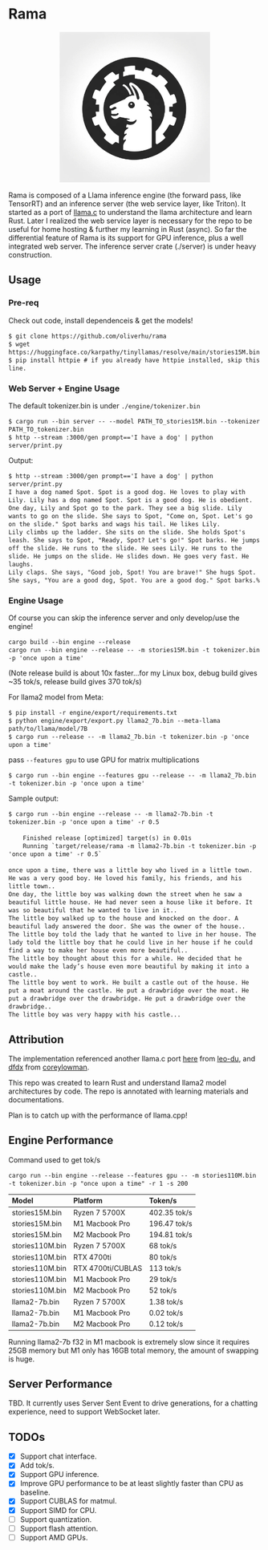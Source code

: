 # Rama

<p align="center">
  <img src="assets/rama.png" width="300" height="300" alt="Cute Llama">
</p>

Rama is composed of a Llama inference engine (the forward pass, like TensorRT) and an inference server (the web service layer, like Triton). It started as a port of [llama.c](https://github.com/karpathy/llama2.c) to understand the llama architecture and learn Rust. Later I realized the web service layer is necessary for the repo to be useful for home hosting & further my learning in Rust (async). So far the differential feature of Rama is its support for GPU inference, plus a well integrated web server. The inference server crate (./server) is under heavy construction.

## Usage
### Pre-req
Check out code, install dependenceis & get the models!
```
$ git clone https://github.com/oliverhu/rama
$ wget https://huggingface.co/karpathy/tinyllamas/resolve/main/stories15M.bin
$ pip install httpie # if you already have httpie installed, skip this line.
```
### Web Server + Engine Usage

The default tokenizer.bin is under `./engine/tokenizer.bin`
```
$ cargo run --bin server -- --model PATH_TO_stories15M.bin --tokenizer PATH_TO_tokenizer.bin
$ http --stream :3000/gen prompt=='I have a dog' | python server/print.py
```
Output:
```
$ http --stream :3000/gen prompt=='I have a dog' | python server/print.py
I have a dog named Spot. Spot is a good dog. He loves to play with Lily. Lily has a dog named Spot. Spot is a good dog. He is obedient.
One day, Lily and Spot go to the park. They see a big slide. Lily wants to go on the slide. She says to Spot, "Come on, Spot. Let's go on the slide." Spot barks and wags his tail. He likes Lily.
Lily climbs up the ladder. She sits on the slide. She holds Spot's leash. She says to Spot, "Ready, Spot? Let's go!" Spot barks. He jumps off the slide. He runs to the slide. He sees Lily. He runs to the slide. He jumps on the slide. He slides down. He goes very fast. He laughs.
Lily claps. She says, "Good job, Spot! You are brave!" She hugs Spot. She says, "You are a good dog, Spot. You are a good dog." Spot barks.%
```

### Engine Usage
Of course you can skip the inference server and only develop/use the engine!
```
cargo build --bin engine --release
cargo run --bin engine --release -- -m stories15M.bin -t tokenizer.bin -p 'once upon a time'
```
(Note release build is about 10x faster...for my Linux box, debug build gives ~35 tok/s,
release build gives 370 tok/s)

For llama2 model from Meta:
```
$ pip install -r engine/export/requirements.txt
$ python engine/export/export.py llama2_7b.bin --meta-llama path/to/llama/model/7B
$ cargo run --release -- -m llama2_7b.bin -t tokenizer.bin -p 'once upon a time'
```

pass `--features gpu` to use GPU for matrix multiplications
```
$ cargo run --bin engine --features gpu --release -- -m llama2_7b.bin -t tokenizer.bin -p 'once upon a time'
```


Sample output:
```
$ cargo run --bin engine --release -- -m llama2-7b.bin -t tokenizer.bin -p 'once upon a time' -r 0.5

    Finished release [optimized] target(s) in 0.01s
    Running `target/release/rama -m llama2-7b.bin -t tokenizer.bin -p 'once upon a time' -r 0.5`

once upon a time, there was a little boy who lived in a little town. He was a very good boy. He loved his family, his friends, and his little town..
One day, the little boy was walking down the street when he saw a beautiful little house. He had never seen a house like it before. It was so beautiful that he wanted to live in it..
The little boy walked up to the house and knocked on the door. A beautiful lady answered the door. She was the owner of the house..
The little boy told the lady that he wanted to live in her house. The lady told the little boy that he could live in her house if he could find a way to make her house even more beautiful..
The little boy thought about this for a while. He decided that he would make the lady’s house even more beautiful by making it into a castle..
The little boy went to work. He built a castle out of the house. He put a moat around the castle. He put a drawbridge over the moat. He put a drawbridge over the drawbridge. He put a drawbridge over the drawbridge..
The little boy was very happy with his castle...
```

## Attribution
The implementation referenced another llama.c port [here](https://github.com/leo-du/llama2.rs) from [leo-du](https://github.com/leo-du), and [dfdx](https://github.com/coreylowman/dfdx) from [coreylowman](https://github.com/coreylowman).

This repo was created to learn Rust and understand llama2 model architectures by code. The repo is annotated with learning materials and documentations.

Plan is to catch up with the performance of llama.cpp!

## Engine Performance
Command used to get tok/s
```
cargo run --bin engine --release --features gpu -- -m stories110M.bin  -t tokenizer.bin -p "once upon a time" -r 1 -s 200
```
Model           | Platform       | Token/s
:---------------|:------------------|:------------
stories15M.bin  | Ryzen 7 5700X     | 402.35 tok/s
stories15M.bin  | M1 Macbook Pro    | 196.47 tok/s
stories15M.bin  | M2 Macbook Pro    | 194.81 tok/s
stories110M.bin | Ryzen 7 5700X     | 68 tok/s
stories110M.bin | RTX 4700ti        | 80 tok/s
stories110M.bin | RTX 4700ti/CUBLAS | 113 tok/s
stories110M.bin | M1 Macbook Pro    | 29 tok/s
stories110M.bin | M2 Macbook Pro    | 52 tok/s
llama2-7b.bin   | Ryzen 7 5700X     | 1.38 tok/s
llama2-7b.bin   | M1 Macbook Pro    | 0.02 tok/s
llama2-7b.bin   | M2 Macbook Pro    | 0.12 tok/s


Running llama2-7b f32 in M1 macbook is extremely slow since it requires 25GB memory but M1 only has 16GB total memory, the amount of swapping is huge.

## Server Performance
TBD. It currently uses Server Sent Event to drive generations, for a chatting experience, need to support WebSocket later.

## TODOs
- [x] Support chat interface.
- [x] Add tok/s.
- [x] Support GPU inference.
- [x] Improve GPU performance to be at least slightly faster than CPU as baseline.
- [x] Support CUBLAS for matmul.
- [x] Support SIMD for CPU.
- [ ] Support quantization.
- [ ] Support flash attention.
- [ ] Support AMD GPUs.
